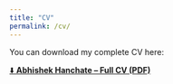 ```yaml
---
title: "CV"
permalink: /cv/
---
```


You can download my complete CV here:

[⬇️ **Abhishek Hanchate – Full CV (PDF)**](/assets/Abhishek_Hanchate_CV.pdf)
